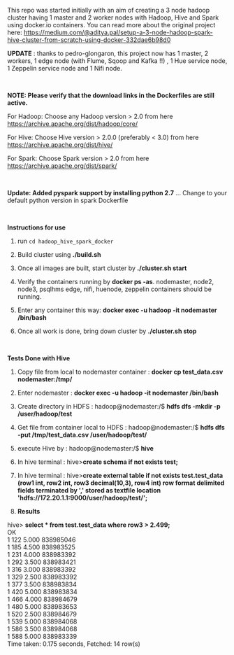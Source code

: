 This repo was started initially with an aim of creating a 3 node hadoop cluster having 1 master and 2 worker nodes with Hadoop, Hive and Spark using docker.io containers. You can read more about the original project here: https://medium.com/@aditya.pal/setup-a-3-node-hadoop-spark-hive-cluster-from-scratch-using-docker-332dae6b98d0

**UPDATE** : thanks to pedro-glongaron, this project now has 1 master, 2 workers, 1 edge node (with Flume, Sqoop and Kafka !!) , 1 Hue service node, 1 Zeppelin service node and 1 Nifi node.

<br />

**NOTE: Please verify that the download links in the Dockerfiles are still active.**

For Hadoop: Choose any Hadoop version > 2.0 from here https://archive.apache.org/dist/hadoop/core/

For Hive: Choose Hive version > 2.0.0 (preferably < 3.0) from here https://archive.apache.org/dist/hive/

For Spark: Choose Spark version > 2.0 from here https://archive.apache.org/dist/spark/

<br />

**Update: Added pyspark support by installing python 2.7** ... Change to your default python version in spark Dockerfile

<br />

**Instructions for use**
1. run `cd hadoop_hive_spark_docker`

2. Build cluster using **./build.sh**

3. Once all images are built, start cluster by **./cluster.sh start**

4. Verify the containers running by **docker ps -as**. nodemaster, node2, node3, psqlhms edge, nifi, huenode, zeppelin containers should be running.

5. Enter any container this way: **docker exec -u hadoop -it nodemaster /bin/bash**

6. Once all work is done, bring down cluster by **./cluster.sh stop**

<br />

**Tests Done with Hive**

1. Copy file from local to nodemaster container : **docker cp test_data.csv nodemaster:/tmp/**

2. Enter nodemaster : **docker exec -u hadoop -it nodemaster /bin/bash**

3. Create directory in HDFS : hadoop@nodemaster:/$ **hdfs dfs -mkdir -p /user/hadoop/test**

4. Get file from container local to HDFS : hadoop@nodemaster:/$ **hdfs dfs -put /tmp/test_data.csv /user/hadoop/test/**

5. execute Hive by : hadoop@nodemaster:/$ **hive**

6. In hive terminal : hive>**create schema if not exists test;**

7. In hive terminal : hive>**create external table if not exists test.test_data (row1 int, row2 int, row3 decimal(10,3), row4 int) row format delimited fields terminated by ',' stored as textfile location 'hdfs://172.20.1.1:9000/user/hadoop/test/';**

8. **Results**

hive> **select * from test.test_data where row3 > 2.499;**<br />
OK<br />
1	122	5.000	838985046<br />
1	185	4.500	838983525<br />
1	231	4.000	838983392<br />
1	292	3.500	838983421<br />
1	316	3.000	838983392<br />
1	329	2.500	838983392<br />
1	377	3.500	838983834<br />
1	420	5.000	838983834<br />
1	466	4.000	838984679<br />
1	480	5.000	838983653<br />
1	520	2.500	838984679<br />
1	539	5.000	838984068<br />
1	586	3.500	838984068<br />
1	588	5.000	838983339<br />
Time taken: 0.175 seconds, Fetched: 14 row(s)

